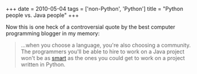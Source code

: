 +++
date = 2010-05-04
tags = ['non-Python', 'Python']
title = "Python people vs. Java people"
+++

Now this is one heck of a controversial quote by the best computer
programming blogger in my memory:

> \...when you choose a language, you\'re also choosing a community. The
> programmers you\'ll be able to hire to work on a Java project won\'t
> be as [smart] as the ones you could get to work on a project written
> in Python.

  [smart]: http://www.paulgraham.com/pypar.html
